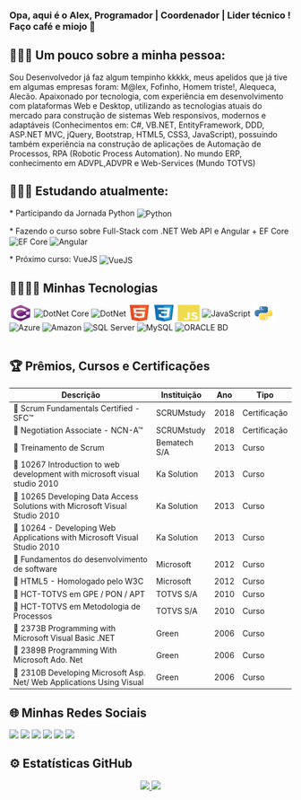 ### Opa, aqui é o Alex, Programador | Coordenador | Lider técnico ! Faço café e miojo 👋

## 🧑🏽‍💻 Um pouco sobre a minha pessoa:
<div>
  <p>
    Sou Desenvolvedor já faz algum tempinho kkkkk, meus apelidos que já tive em algumas empresas foram: M@lex, Fofinho, Homem triste!, Alequeca, Alecão. 
	Apaixonado por tecnologia, com experiência em desenvolvimento com plataformas 
    Web e Desktop, utilizando as tecnologias atuais do mercado para construção de sistemas Web responsivos, 
    modernos e adaptáveis (Conhecimentos em: C#, VB.NET, EntityFramework, DDD, ASP.NET MVC, jQuery, Bootstrap, HTML5, CSS3, JavaScript), 
    possuindo também experiência na construção de aplicações de Automação de Processos, RPA (Robotic Process Automation).
	No mundo ERP, conhecimento em ADVPL,ADVPR e Web-Services (Mundo TOTVS)
  </p>
</div>

## 🧑🏽‍💻 Estudando atualmente:
<div>
  <p>
    * Participando da Jornada Python   
	  <img align="center" alt="Python" height="30" width="40" src="https://cdn.jsdelivr.net/gh/devicons/devicon/icons/python/python-original-wordmark.svg">
  </p>
  <p>
    * Fazendo o curso sobre Full-Stack com .NET Web API e Angular + EF Core
	  <img align="center" alt="EF Core" height="30" width="40" src="https://cdn.jsdelivr.net/gh/devicons/devicon/icons/dotnetcore/dotnetcore-original.svg">
	  <img align="center" alt="Angular" height="30" width="40" src="https://cdn.jsdelivr.net/gh/devicons/devicon/icons/angularjs/angularjs-original.svg">
  </p>
  <p>
    * Próximo curso: VueJS
	  <img align="center" alt="VueJS" height="30" width="40" src="https://cdn.jsdelivr.net/gh/devicons/devicon/icons/vuejs/vuejs-original-wordmark.svg">
  </p>
</div>

## 👨🏽‍💻🚀 Minhas Tecnologias  
  
<div style="display: inline_block">
  <img align="center" alt="Csharp" height="30" width="40" src="https://raw.githubusercontent.com/devicons/devicon/master/icons/csharp/csharp-original.svg">
  <img align="center" alt="DotNet Core" height="30" width="40" src="https://cdn.jsdelivr.net/gh/devicons/devicon/icons/dotnetcore/dotnetcore-original.svg" />
  <img align="center" alt="DotNet" height="30" width="40" src="https://cdn.jsdelivr.net/gh/devicons/devicon/icons/dot-net/dot-net-original-wordmark.svg" />
  <img align="center" alt="HTML" height="30" width="40" src="https://raw.githubusercontent.com/devicons/devicon/master/icons/html5/html5-original.svg">
  <img align="center" alt="CSS" height="30" width="40" src="https://raw.githubusercontent.com/devicons/devicon/master/icons/css3/css3-original.svg">
  <img align="center" alt="JavaScript" height="30" width="40" src="https://raw.githubusercontent.com/devicons/devicon/master/icons/javascript/javascript-plain.svg">
  <img align="center" alt="JavaScript" height="30" width="40" src="https://cdn.jsdelivr.net/gh/devicons/devicon/icons/bootstrap/bootstrap-plain-wordmark.svg" />  
  <img align="center" alt="Python" height="30" width="40" src="https://raw.githubusercontent.com/devicons/devicon/master/icons/python/python-original.svg">
  <img align="center" alt="Azure" height="30" width="40" src="https://cdn.jsdelivr.net/gh/devicons/devicon/icons/azure/azure-original-wordmark.svg">
  <img align="center" alt="Amazon" height="30" width="40" src="https://cdn.jsdelivr.net/gh/devicons/devicon/icons/amazonwebservices/amazonwebservices-original-wordmark.svg">	
  <img align="center" alt="SQL Server" height="30" width="40" src="https://cdn.jsdelivr.net/gh/devicons/devicon/icons/microsoftsqlserver/microsoftsqlserver-plain.svg">
  <img align="center" alt="MySQL" height="30" width="40" src="https://cdn.jsdelivr.net/gh/devicons/devicon/icons/mysql/mysql-original.svg">  
  <img align="center" alt="ORACLE BD" height="30" width="40" src="https://cdn.jsdelivr.net/gh/devicons/devicon/icons/oracle/oracle-original.svg">  
</div><br>

## 🏆 Prêmios, Cursos e Certificações

Descrição   | Instituição   | Ano | Tipo
--------- | --------- | ------ | ------
🏅 Scrum Fundamentals Certified - SFC™ | SCRUMstudy | 2018 | Certificação 
🏅 Negotiation Associate - NCN-A™ | SCRUMstudy | 2018 | Certificação
🏅 Treinamento de Scrum | Bematech S/A | 2013 | Curso
🏅 10267 Introduction to web development with microsoft visual studio 2010 | Ka Solution | 2013 | Curso
🏅 10265 Developing Data Access Solutions with Microsoft Visual Studio 2010 | Ka Solution | 2013 | Curso
🏅 10264 - Developing Web Applications with Microsoft Visual Studio 2010 | Ka Solution | 2013 | Curso
🏅 Fundamentos do desenvolvimento de software | Microsoft | 2012 | Curso
🏅 HTML5 - Homologado pelo W3C | Microsoft | 2012 | Curso
🏅 HCT-TOTVS em GPE / PON / APT | TOTVS S/A | 2010 | Curso
🏅 HCT-TOTVS em Metodologia de Processos | TOTVS S/A | 2010 | Curso
🏅 2373B Programming with Microsoft Visual Basic .NET | Green | 2006 | Curso
🏅 2389B Programming With Microsoft Ado. Net| Green | 2006 | Curso
🏅 2310B Developing Microsoft Asp. Net/ Web Applications Using Visual | Green | 2006 | Curso


## 🌐 Minhas Redes Sociais
  
<div> 
  <a href="https://www.youtube.com/@AlexFagundesClubeMobile" target="_blank"><img src="https://img.shields.io/badge/YouTube-FF0000?style=for-the-badge&logo=youtube&logoColor=white" target="_blank"></a>
  <a href="https://www.instagram.com/ClubeMobile" target="_blank"><img src="https://img.shields.io/badge/-Instagram-%23E4405F?style=for-the-badge&logo=instagram&logoColor=white" target="_blank"></a>
  <a href="https://twitter.com/ClubeMobile" target="_blank"><img src="https://img.shields.io/badge/Twitter-1DA1F2?style=for-the-badge&logo=twitter&logoColor=white" target="_blank"></a>
  <a href="https://www.linkedin.com/in/alexsandrofagundes" target="_blank"><img src="https://img.shields.io/badge/-LinkedIn-%230077B5?style=for-the-badge&logo=linkedin&logoColor=white" target="_blank"></a> 
  <a href="https://play.google.com/store/apps/developer?id=ClubeMobile" target="_blank"><img src="https://img.shields.io/badge/Google_Play-414141?style=for-the-badge&logo=google-play&logoColor=white" target="_blank"></a> 
  <a href="https://chrome.google.com/webstore/detail/chatgpt-para-pesquisa-no/dpbmphcflghiapioekmahdeleeikmgjp?hl=pt-BR" target="_blank"><img src="https://img.shields.io/badge/Google_chrome-4285F4?style=for-the-badge&logo=Google-chrome&logoColor=white" target="_blank"></a> 
</div>

## ⚙️ Estatísticas GitHub

<div align="center">
  <a href="https://github.com/ClubeMobile">
  <img height="170em" src="https://github-readme-stats.vercel.app/api?username=ClubeMobile&show_icons=true&theme=dark&include_all_commits=true&count_private=true"/>
  <img height="170em" src="https://github-readme-stats.vercel.app/api/top-langs/?username=ClubeMobile&layout=compact&langs_count=7&theme=dark"/>
</div>
